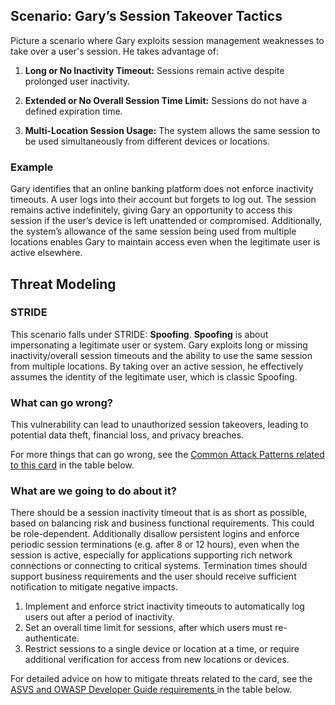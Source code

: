 ## Scenario: Gary’s Session Takeover Tactics

Picture a scenario where Gary exploits session management weaknesses to take over a user's session. He takes advantage of:

1. **Long or No Inactivity Timeout:** Sessions remain active despite prolonged user inactivity.

2. **Extended or No Overall Session Time Limit:** Sessions do not have a defined expiration time.

3. **Multi-Location Session Usage:** The system allows the same session to be used simultaneously from different devices or locations.

### Example

Gary identifies that an online banking platform does not enforce inactivity timeouts. A user logs into their account but forgets to log out. The session remains active indefinitely, giving Gary an opportunity to access this session if the user’s device is left unattended or compromised. Additionally, the system’s allowance of the same session being used from multiple locations enables Gary to maintain access even when the legitimate user is active elsewhere.

## Threat Modeling

### STRIDE

This scenario falls under STRIDE: **Spoofing**.
**Spoofing** is about impersonating a legitimate user or system.
Gary exploits long or missing inactivity/overall session timeouts and the ability to use the same session from multiple locations.
By taking over an active session, he effectively assumes the identity of the legitimate user, which is classic Spoofing.

### What can go wrong?

This vulnerability can lead to unauthorized session takeovers, leading to potential data theft, financial loss, and privacy breaches.

For more things that can go wrong, see the [Common Attack Patterns related to this card](#mapping 'Common Attack Patterns related to this card [internal]') in the table below.

### What are we going to do about it?

There should be a session inactivity timeout that is as short as possible, based on balancing risk and business functional requirements. This could be role-dependent. Additionally disallow persistent logins and enforce periodic session terminations (e.g. after 8 or 12 hours), even when the session is active, especially for applications supporting rich network connections or connecting to critical systems. Termination times should support business requirements and the user should receive sufficient notification to mitigate negative impacts.

1. Implement and enforce strict inactivity timeouts to automatically log users out after a period of inactivity.
2. Set an overall time limit for sessions, after which users must re-authenticate.
3. Restrict sessions to a single device or location at a time, or require additional verification for access from new locations or devices.

For detailed advice on how to mitigate threats related to the card, see the [ASVS and OWASP Developer Guide requirements ](#mapping 'ASVS and OWASP Developer Guide requirements [internal]') in the table below.

